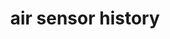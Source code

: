 ---
schema: default
title: air sensor history
organization: Lewisham council
notes: >-
  this repo uses a github action to periodically scrape the londonair api,
  extracting sensor data collected within the lewisham jurisdiction, and adds
  them to a sqlite database suitable for use in e.g. datasette
resources:
  - name: sensor data
    url: >-
      https://lewisham-air-sensors-history.vercel.app/air-sensors/NO2?_sort_desc=%40MeasurementDateGMT
    format: api
license: 'https://www.nationalarchives.gov.uk/doc/open-government-licence/version/3/'
category:
  - APIs
maintainer: 'Lewisham Insight '
maintainer_email: insight-and-delivery@lewisham.gov.uk
---